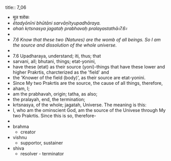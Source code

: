 title:: 7_06

- मूल श्लोकः
- _ētadyōnīni bhūtāni sarvāṇītyupadhāraya._
- _ahaṅ kṛtsnasya jagataḥ prabhavaḥ pralayastathā৷৷7.6৷৷_
-
- _7.6 Know that these two (Natures) are the womb of all beings. So I am the source and dissolution of the whole universe._
-
- 7.6 Upadharaya, understand; iti, thus; that
- sarvani, all; bhutani, things; etat-yonini,
- have these (etat) as their source (yoni)-things that have these lower and higher Prakrtis, charcterized as the 'field' and
- the 'Knower of the field (body)', as their source are etat-yonini.
- Since My two Prakrtis are the source, the cause of all things, therefore,
- aham, I;
- am the prabhavah, origin; tatha, as also;
- the pralayah, end, the termination;
- krtsnasya, of the whole; jagatah, Universe. The meaning is this:
- I, who am the ominscient God, am the source of the Univese through My two Prakrtis. Since this is so, therefore-
-
- brahma
	- creator
- vishnu
	- supportor, sustainer
- shiva
	- resolver - terminator